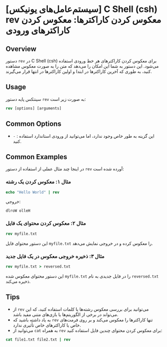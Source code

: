 # [سیستم‌عامل‌های یونیکس] C Shell (csh) rev معکوس کردن کاراکترها: معکوس کردن کاراکترهای ورودی

## Overview
دستور `rev` در C Shell (csh) برای معکوس کردن کاراکترهای هر خط ورودی استفاده می‌شود. این دستور به شما این امکان را می‌دهد که متن را به صورت معکوس مشاهده کنید، به طوری که آخرین کاراکترها در ابتدا و اولین کاراکترها در انتها قرار می‌گیرند.

## Usage
سینتکس پایه دستور `rev` به صورت زیر است:

```csh
rev [options] [arguments]
```

## Common Options
- `-` : این گزینه به طور خاص وجود ندارد، اما می‌توانید از ورودی استاندارد استفاده کنید.
  
## Common Examples
در اینجا چند مثال عملی از استفاده از دستور `rev` آورده شده است:

### مثال ۱: معکوس کردن یک رشته
```csh
echo "Hello World" | rev
```
خروجی:
```
dlroW olleH
```

### مثال ۲: معکوس کردن محتوای یک فایل
```csh
rev myfile.txt
```
این دستور محتوای فایل `myfile.txt` را معکوس کرده و در خروجی نمایش می‌دهد.

### مثال ۳: ذخیره خروجی معکوس در یک فایل جدید
```csh
rev myfile.txt > reversed.txt
```
این دستور محتوای معکوس شده `myfile.txt` را در فایل جدیدی به نام `reversed.txt` ذخیره می‌کند.

## Tips
- از `rev` می‌توانید برای بررسی معکوس رشته‌ها یا کلمات استفاده کنید، که این می‌تواند در برخی از الگوریتم‌ها یا بازی‌های متنی مفید باشد.
- به یاد داشته باشید که `rev` تنها کاراکترها را معکوس می‌کند و بر روی فرمت‌های خاص یا کاراکترهای خاص تأثیری ندارد.
- می‌توانید از `cat` به همراه `rev` برای معکوس کردن محتوای چندین فایل استفاده کنید:
```csh
cat file1.txt file2.txt | rev
```